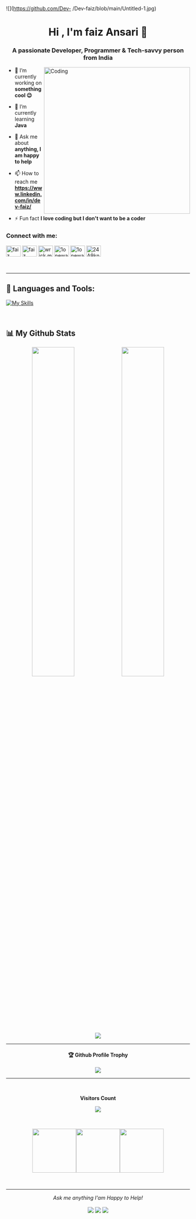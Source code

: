 ![](https://github.com/Dev-
/Dev-faiz/blob/main/Untitled-1.jpg)

<h1 align="center">Hi , I'm faiz Ansari 👋</h1>
<h3 align="center">A passionate Developer, Programmer & Tech-savvy person from India</h3>


<img align="right" alt="Coding" width="400" src="https://github.com/Dev-faiz/Dev-Mriganka/blob/main/coding-freak%20(1).gif">

- 🔭 I’m currently working on **something cool 😉**

- 🌱 I’m currently learning **Java**

- 💬 Ask me about **anything, I am happy to help**

- 📫 How to reach me **https://www.linkedin.com/in/dev-faiz/**

- ⚡ Fun fact **I love coding but I don't want to be a coder**







<h3 align="left">Connect with me:</h3>
<p align="left">
<a href="https://twitter.com/iamefzi" target="blank"><img align="center" src="https://raw.githubusercontent.com/rahuldkjain/github-profile-readme-generator/master/src/images/icons/Social/twitter.svg" alt="faiz" height="30" width="40" /></a>
<a href="https://linkedin.com/in/dev-faiz" target="blank"><img align="center" src="https://raw.githubusercontent.com/rahuldkjain/github-profile-readme-generator/master/src/images/icons/Social/linked-in-alt.svg" alt="faiz" height="30" width="40" /></a>
<a href="https://fb.com/wrick.mondal.90" target="blank"><img align="center" src="https://raw.githubusercontent.com/rahuldkjain/github-profile-readme-generator/master/src/images/icons/Social/facebook.svg" alt="wrick.mondal.90" height="30" width="40" /></a>
<a href="https://www.hackerrank.com/1onewalker" target="blank"><img align="center" src="https://raw.githubusercontent.com/rahuldkjain/github-profile-readme-generator/master/src/images/icons/Social/hackerrank.svg" alt="1onewalker" height="30" width="40" /></a>
<a href="https://www.leetcode.com/1onewalker" target="blank"><img align="center" src="https://raw.githubusercontent.com/rahuldkjain/github-profile-readme-generator/master/src/images/icons/Social/leet-code.svg" alt="1onewalker" height="30" width="40" /></a>
<a href="https://discord.gg/24A9knG" target="blank"><img align="center" src="https://raw.githubusercontent.com/rahuldkjain/github-profile-readme-generator/master/src/images/icons/Social/discord.svg" alt="24A9knG" height="30" width="40" /></a>
</p>


<br>

---

## 🚀 Languages and Tools:


[![My Skills](https://skillicons.dev/icons?i=js,html,css,java,mysql,spring,hibernate,bootstrap,cpp,c,wordpress,git,netlify,vscode,figma,au,ai,ps,pr)](https://skillicons.dev)

<br>

## 📊 My Github Stats
<p align="center">
  <img width="48%" src="https://github-readme-stats.vercel.app/api?username=Dev-Mriganka&show_icons=true&theme=tokyonight" />
  <img width="48%" src="https://github-readme-streak-stats.herokuapp.com/?user=Dev-Mriganka&theme=tokyonight" />
  <img src="https://github-readme-stats.vercel.app/api/top-langs/?username=Dev-Mriganka&theme=tokyonight" align="center" />
</p>

---

<div align="center">
  <h4>🏆 Github Profile Trophy</h4>
  <a href="https://github.com/ryo-ma/github-profile-trophy">
    <img src="https://github-profile-trophy.vercel.app/?username=Dev-Mriganka&column=7"/>
  </a>
</div>

---

<div align="center">
<br><p align="centre"><b>Visitors Count</b></p>  
<p align="center"><img align="center" src="https://profile-counter.glitch.me/{Dev-Mriganka}/count.svg" /></p> 
<br></div>

<p align="center">
<img align="" height='120px' src="https://github.com/Dev-Mriganka/Dev-Mriganka/blob/main/Geometric%20White.gif" /><img align="" height='120px' src="https://raw.githubusercontent.com/rodrigograca31/rodrigograca31/master/matrix.svg" /><img align="" height='120px' src="https://github.com/Dev-Mriganka/Dev-Mriganka/blob/main/Geometric%20White.gif" />
</p>
<br>


<hr>
<p align="center">
  <i>Ask me anything I'am Happy to Help! </i>
  <br><br>
<a target="_blank" href="https://www.linkedin.com/in/mriganka10/"><img src="https://img.shields.io/badge/-LinkedIn-0077B5?style=for-the-badge&logo=Linkedin&logoColor=white"></img></a>
<a target="_blank" href="mailto:mrigankamondal10@gmail.com"><img src="https://img.shields.io/badge/-Gmail-D14836?style=for-the-badge&logo=Gmail&logoColor=white"></img></a>
<a target="_blank" href="https://twitter.com/mriganka_18"><img src="https://img.shields.io/badge/-Twitter-1DA1F2?style=for-the-badge&logo=Twitter&logoColor=white"></img></a>
<br>
</p>
